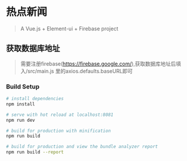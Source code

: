 # 热点新闻

> A Vue.js + Element-ui + Firebase project


## 获取数据库地址

> 需要注册firebase(https://firebase.google.com/),获取数据库地址后填入/src/main.js 里的axios.defaults.baseURL即可


### Build Setup

``` bash
# install dependencies
npm install

# serve with hot reload at localhost:8081
npm run dev

# build for production with minification
npm run build

# build for production and view the bundle analyzer report
npm run build --report
```